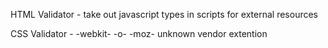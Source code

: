 HTML Validator - take out javascript types in scripts for external resources

CSS Validator - -webkit- -o- -moz- unknown vendor extention